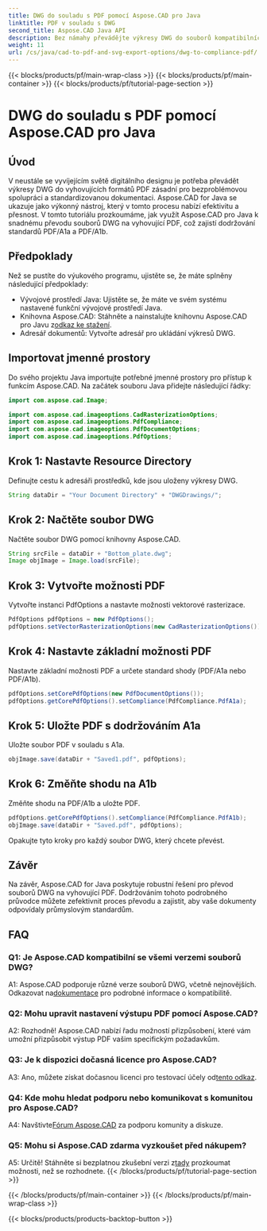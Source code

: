 ```yaml
---
title: DWG do souladu s PDF pomocí Aspose.CAD pro Java
linktitle: PDF v souladu s DWG
second_title: Aspose.CAD Java API
description: Bez námahy převádějte výkresy DWG do souborů kompatibilních s PDF/A1a a PDF/A1b pomocí Aspose.CAD for Java. Zefektivněte svůj pracovní postup s přesností a lehkostí.
weight: 11
url: /cs/java/cad-to-pdf-and-svg-export-options/dwg-to-compliance-pdf/
---
```


{{< blocks/products/pf/main-wrap-class >}}
{{< blocks/products/pf/main-container >}}
{{< blocks/products/pf/tutorial-page-section >}}

# DWG do souladu s PDF pomocí Aspose.CAD pro Java

## Úvod

V neustále se vyvíjejícím světě digitálního designu je potřeba převádět výkresy DWG do vyhovujících formátů PDF zásadní pro bezproblémovou spolupráci a standardizovanou dokumentaci. Aspose.CAD for Java se ukazuje jako výkonný nástroj, který v tomto procesu nabízí efektivitu a přesnost. V tomto tutoriálu prozkoumáme, jak využít Aspose.CAD pro Java k snadnému převodu souborů DWG na vyhovující PDF, což zajistí dodržování standardů PDF/A1a a PDF/A1b.

## Předpoklady

Než se pustíte do výukového programu, ujistěte se, že máte splněny následující předpoklady:

- Vývojové prostředí Java: Ujistěte se, že máte ve svém systému nastavené funkční vývojové prostředí Java.
-  Knihovna Aspose.CAD: Stáhněte a nainstalujte knihovnu Aspose.CAD pro Javu z[odkaz ke stažení](https://releases.aspose.com/cad/java/).
- Adresář dokumentů: Vytvořte adresář pro ukládání výkresů DWG.

## Importovat jmenné prostory

Do svého projektu Java importujte potřebné jmenné prostory pro přístup k funkcím Aspose.CAD. Na začátek souboru Java přidejte následující řádky:

```java
import com.aspose.cad.Image;

import com.aspose.cad.imageoptions.CadRasterizationOptions;
import com.aspose.cad.imageoptions.PdfCompliance;
import com.aspose.cad.imageoptions.PdfDocumentOptions;
import com.aspose.cad.imageoptions.PdfOptions;
```

## Krok 1: Nastavte Resource Directory

Definujte cestu k adresáři prostředků, kde jsou uloženy výkresy DWG.

```java
String dataDir = "Your Document Directory" + "DWGDrawings/";
```

## Krok 2: Načtěte soubor DWG

Načtěte soubor DWG pomocí knihovny Aspose.CAD.

```java
String srcFile = dataDir + "Bottom_plate.dwg";
Image objImage = Image.load(srcFile);
```

## Krok 3: Vytvořte možnosti PDF

Vytvořte instanci PdfOptions a nastavte možnosti vektorové rasterizace.

```java
PdfOptions pdfOptions = new PdfOptions();
pdfOptions.setVectorRasterizationOptions(new CadRasterizationOptions());
```

## Krok 4: Nastavte základní možnosti PDF

Nastavte základní možnosti PDF a určete standard shody (PDF/A1a nebo PDF/A1b).

```java
pdfOptions.setCorePdfOptions(new PdfDocumentOptions());
pdfOptions.getCorePdfOptions().setCompliance(PdfCompliance.PdfA1a);
```

## Krok 5: Uložte PDF s dodržováním A1a

Uložte soubor PDF v souladu s A1a.

```java
objImage.save(dataDir + "Saved1.pdf", pdfOptions);
```

## Krok 6: Změňte shodu na A1b

Změňte shodu na PDF/A1b a uložte PDF.

```java
pdfOptions.getCorePdfOptions().setCompliance(PdfCompliance.PdfA1b);
objImage.save(dataDir + "Saved.pdf", pdfOptions);
```

Opakujte tyto kroky pro každý soubor DWG, který chcete převést.

## Závěr

Na závěr, Aspose.CAD for Java poskytuje robustní řešení pro převod souborů DWG na vyhovující PDF. Dodržováním tohoto podrobného průvodce můžete zefektivnit proces převodu a zajistit, aby vaše dokumenty odpovídaly průmyslovým standardům.

## FAQ

### Q1: Je Aspose.CAD kompatibilní se všemi verzemi souborů DWG?

 A1: Aspose.CAD podporuje různé verze souborů DWG, včetně nejnovějších. Odkazovat na[dokumentace](https://reference.aspose.com/cad/java/) pro podrobné informace o kompatibilitě.

### Q2: Mohu upravit nastavení výstupu PDF pomocí Aspose.CAD?

A2: Rozhodně! Aspose.CAD nabízí řadu možností přizpůsobení, které vám umožní přizpůsobit výstup PDF vašim specifickým požadavkům.

### Q3: Je k dispozici dočasná licence pro Aspose.CAD?

 A3: Ano, můžete získat dočasnou licenci pro testovací účely od[tento odkaz](https://purchase.aspose.com/temporary-license/).

### Q4: Kde mohu hledat podporu nebo komunikovat s komunitou pro Aspose.CAD?

 A4: Navštivte[Fórum Aspose.CAD](https://forum.aspose.com/c/cad/19) za podporu komunity a diskuze.

### Q5: Mohu si Aspose.CAD zdarma vyzkoušet před nákupem?

 A5: Určitě! Stáhněte si bezplatnou zkušební verzi z[tady](https://releases.aspose.com/) prozkoumat možnosti, než se rozhodnete.
{{< /blocks/products/pf/tutorial-page-section >}}

{{< /blocks/products/pf/main-container >}}
{{< /blocks/products/pf/main-wrap-class >}}

{{< blocks/products/products-backtop-button >}}
